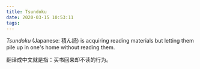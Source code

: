 ```yaml
---
title: Tsundoku
date: 2020-03-15 10:53:11
tags:
---
```

*Tsundoku* (Japanese: 積ん読) is acquiring reading materials but letting them pile up in one's home without reading them.

翻译成中文就是指：买书回来却不读的行为。

